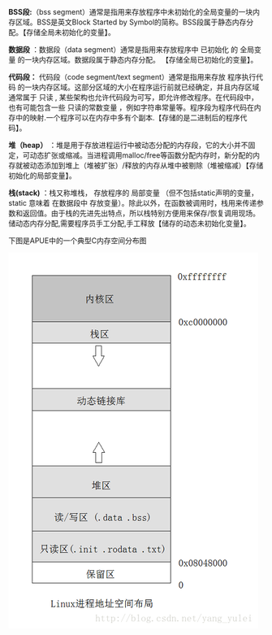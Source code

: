 **BSS段:**（bss segment）通常是指用来存放程序中未初始化的全局变量的一块内存区域。BSS是英文Block Started by Symbol的简称。BSS段属于静态内存分配。【存储全局未初始化的变量】。

**数据段** ：数据段（data segment）通常是指用来存放程序中 已初始化 的 全局变量 的一块内存区域。数据段属于静态内存分配。 【存储全局已初始化的变量】。

**代码段：** 代码段（code segment/text segment）通常是指用来存放 程序执行代码 的一块内存区域。这部分区域的大小在程序运行前就已经确定，并且内存区域通常属于 只读 , 某些架构也允许代码段为可写，即允许修改程序。在代码段中，也有可能包含一些 只读的常数变量 ，例如字符串常量等。程序段为程序代码在内存中的映射.一个程序可以在内存中多有个副本.【存储的是二进制后的程序代码】。

**堆（heap）** ：堆是用于存放进程运行中被动态分配的内存段，它的大小并不固定，可动态扩张或缩减。当进程调用malloc/free等函数分配内存时，新分配的内存就被动态添加到堆上（堆被扩张）/释放的内存从堆中被剔除（堆被缩减）【存储初始化的局部变量】。

**栈(stack)** ：栈又称堆栈， 存放程序的 局部变量 （但不包括static声明的变量， static 意味着 在数据段中 存放变量）。除此以外，在函数被调用时，栈用来传递参数和返回值。由于栈的先进先出特点，所以栈特别方便用来保存/恢复调用现场。储动态内存分配,需要程序员手工分配,手工释放【储存的动态未初始化变量】。

下图是APUE中的一个典型C内存空间分布图

![img](../source/img/SouthEast.png)